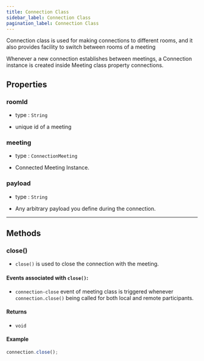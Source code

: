 ```yaml
---
title: Connection Class
sidebar_label: Connection Class
pagination_label: Connection Class
---
```


<div class="sdk-api-ref-only-h4">

Connection class is used for making connections to different rooms, and it also provides facility to switch between rooms of a meeting

Whenever a new connection establishes between meetings, a Connection instance is created inside Meeting class property connections.

## Properties

### roomId

- type : `String`

- unique id of a meeting

### meeting

- type : `ConnectionMeeting`

- Connected Meeting Instance.

### payload

- type : `String`

- Any arbitrary payload you define during the connection.

---

## Methods

### close()

- `close()` is used to close the connection with the meeting.

#### Events associated with `close()`:

- `connection-close` event of meeting class is triggered whenever `connection.close()` being called for both local and remote participants.

#### Returns

- `void`

#### Example

```js
connection.close();
```

</div>
